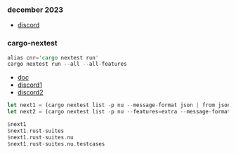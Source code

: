 
### december 2023

* [discord](https://discord.com/channels/601130461678272522/1177305370805407854/1177671705800487043)

### cargo-nextest

```rust
alias cnr='cargo nextest run'
cargo nextest run --all --all-features
```

* [doc](https://nexte.st/)
* [discord1](https://discord.com/channels/601130461678272522/683070703716925568/942909162004828191)
* [discord2](https://discord.com/channels/601130461678272522/683070703716925568/942985557800288268)

```rust
let next1 = (cargo nextest list -p nu --message-format json | from json)
let next2 = (cargo nextest list -p nu --features=extra --message-format json | from json)

$next1
$next1.rust-suites
$next1.rust-suites.nu
$next1.rust-suites.nu.testcases
```
